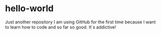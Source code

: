 # hello-world
Just another repository
I am using GitHub for the first time because I want to learn how to code and so far so good. It´s addictive!
